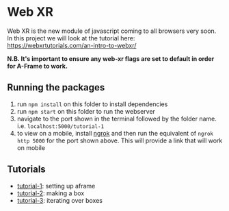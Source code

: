 # Web XR
Web XR is the new module of javascript coming to all browsers very soon. In this project we will look at the tutorial here: https://webxrtutorials.com/an-intro-to-webxr/

**N.B. It's important to ensure any web-xr flags are set to default in order for A-Frame to work.**

## Running the packages
1. run `npm install` on this folder to install dependencies
2. run `npm start` on this folder to run the webserver
3. navigate to the port shown in the terminal followed by the folder name. i.e. `localhost:5000/tutorial-1`
4. to view on a mobile, install [ngrok](https://ngrok.com/download) and then run the equivalent of `ngrok http 5000` for the port shown above. This will provide a link that will work on mobile

## Tutorials
- [tutorial-1](https://github.com/holistic-web/ar-sandbox/blob/master/web-xr/tutorial-1): setting up aframe
- [tutorial-2](https://github.com/holistic-web/ar-sandbox/blob/master/web-xr/tutorial-2): making a box
- [tutorial-3](https://github.com/holistic-web/ar-sandbox/blob/master/web-xr/tutorial-3): iterating over boxes
